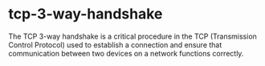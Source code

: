 # tcp-3-way-handshake
The TCP 3-way handshake is a critical procedure in the TCP (Transmission Control Protocol) used to establish a connection and ensure that communication between two devices on a network functions correctly.
